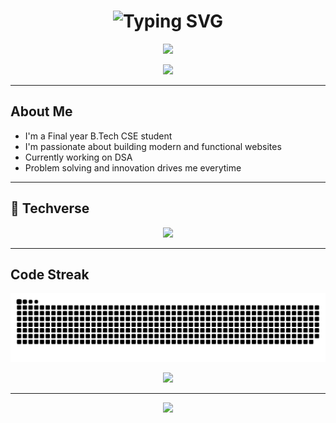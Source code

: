 <h1 align="center">
  <img src="https://readme-typing-svg.herokuapp.com?font=Press+Start+2P&size=35&duration=3000&pause=1000&color=FF69B4&center=true&vCenter=true&width=600&lines=Heizel+Ann+Joseph" alt="Typing SVG" />
</h1>

<p align="center">
  <img src="https://i.pinimg.com/originals/f6/67/76/f66776f10e13af7e1e76c7315bbf6e6f.gif" width="800" />
</p>

<p align="center">
  <img src="https://via.placeholder.com/800x80/FF69B4/FFFFFF?text=Practice+makes+perfect,+debugging+makes+legends" width="800" />
</p>


---



## About Me  

- I'm a Final year B.Tech CSE student  
- I'm passionate about building modern and functional websites
- Currently working on DSA
- Problem solving and innovation drives me everytime  

---


## 🚀 Techverse  
<p align="center">
  <img src="https://skillicons.dev/icons?i=html,css,js,flutter,react,git,figma" />
</p>

---

## Code Streak
<p align="center">
  <img src="https://github.com/Platane/snk/raw/output/github-contribution-grid-snake.svg" alt="snake animation" />
</p>

<p align="center">
  <img src="https://github-widgetbox.vercel.app/api/profile?username=heizelannjoseph&data=followers,repositories,stars,commits&theme=radical" />
</p>

---

<p align="center">
  <img src="https://capsule-render.vercel.app/api?type=waving&color=FF69B4&height=120&section=footer"/>
</p>
